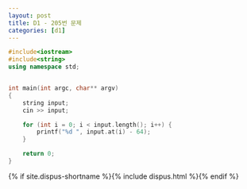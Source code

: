 ```yaml
---
layout: post
title: D1 - 205번 문제
categories: [d1]
---
```


```cpp
#include<iostream>
#include<string>
using namespace std;


int main(int argc, char** argv)
{
	string input;
	cin >> input;

	for (int i = 0; i < input.length(); i++) {
		printf("%d ", input.at(i) - 64);
	}

	return 0;
}
```

{% if site.dispus-shortname %}{% include dispus.html %}{% endif %}